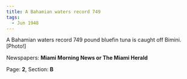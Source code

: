 ```yaml
---  
title: A Bahamian waters record 749  
tags:  
  - Jun 1948  
---  
```

  
A Bahamian waters record 749 pound bluefin tuna is caught off Bimini. [Photo!]  
  
Newspapers: **Miami Morning News or The Miami Herald**  
  
Page: **2**, Section: **B** 
